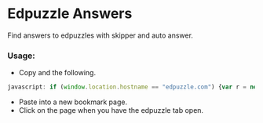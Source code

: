 # Edpuzzle Answers
Find answers to edpuzzles with skipper and auto answer.

### Usage:
- Copy and the following.
 ```js
javascript: if (window.location.hostname == "edpuzzle.com") {var r = new XMLHttpRequest(); r.open("GET", "https://raw.githubusercontent.com/Toxy123/EdPuzzle-Answers/main/main.js", true); r.addEventListener("load", function(){eval(this.responseText);}); r.send();} else {alert("Please run this on https://edpuzzle.com/assignments/[assignment_id]/watch")}
 ```
- Paste into a new bookmark page.
- Click on the page when you have the edpuzzle tab open.
